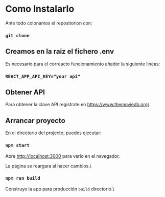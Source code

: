 # Como Instalarlo

Ante todo colonamos el repositorion con:
### `git clone`

## Creamos en la raiz el fichero .env

Es necesario para el correacto funcionamiento añador la siguiente lineas:

### `REACT_APP_API_KEY="your api"`

## Obtener API

Para obtener la clave API registrate en https://www.themoviedb.org/

## Arrancar proyecto

En el directorio del projecto, puedes ejecutar:

### `npm start`

Abre [http://localhost:3000](http://localhost:3000) para verlo en el navegador.

La página se reargara al hacer cambios.\

### `npm run build`

Construye la app para producción `build` directorio.\
